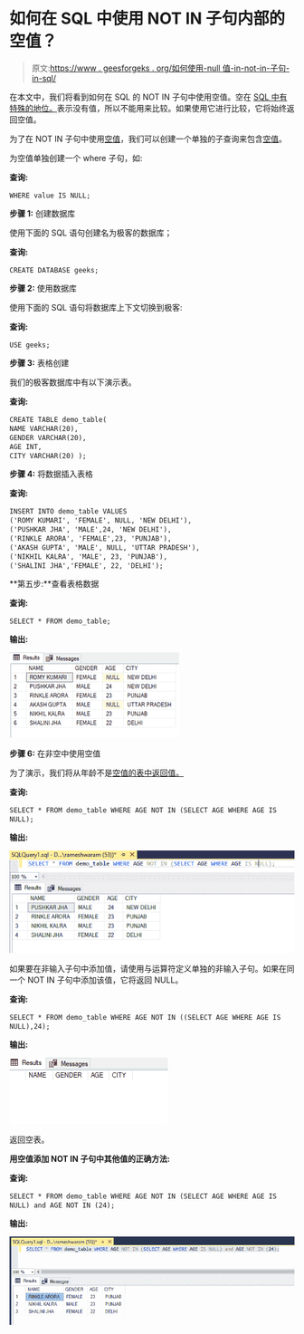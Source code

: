 # 如何在 SQL 中使用 NOT IN 子句内部的空值？

> 原文:[https://www . geesforgeks . org/如何使用-null 值-in-not-in-子句-in-sql/](https://www.geeksforgeeks.org/how-to-use-null-values-inside-not-in-clause-in-sql/)

在本文中，我们将看到如何在 SQL 的 NOT IN 子句中使用空值。空在 [SQL 中有特殊的地位。](https://www.geeksforgeeks.org/sql-null-functions/)表示没有值，所以不能用来比较。如果使用它进行比较，它将始终返回空值。

为了在 NOT IN 子句中使用[空值](https://www.geeksforgeeks.org/sql-null-values/)，我们可以创建一个单独的子查询来包含[空值](https://www.geeksforgeeks.org/sql-null-values/)。

为空值单独创建一个 where 子句，如:

**查询:**

```
WHERE value IS NULL;
```

**步骤 1:** 创建数据库

使用下面的 SQL 语句创建名为极客的数据库；

**查询:**

```
CREATE DATABASE geeks;
```

**步骤 2:** 使用数据库

使用下面的 SQL 语句将数据库上下文切换到极客:

**查询:**

```
USE geeks;
```

**步骤 3:** 表格创建

我们的极客数据库中有以下演示表。

**查询:**

```
CREATE TABLE demo_table(
NAME VARCHAR(20),
GENDER VARCHAR(20),
AGE INT,
CITY VARCHAR(20) );
```

**步骤 4:** 将数据插入表格

**查询:**

```
INSERT INTO demo_table VALUES
('ROMY KUMARI', 'FEMALE', NULL, 'NEW DELHI'),
('PUSHKAR JHA', 'MALE',24, 'NEW DELHI'),
('RINKLE ARORA', 'FEMALE',23, 'PUNJAB'),
('AKASH GUPTA', 'MALE', NULL, 'UTTAR PRADESH'),
('NIKHIL KALRA', 'MALE', 23, 'PUNJAB'),
('SHALINI JHA','FEMALE', 22, 'DELHI');
```

**第五步:**查看表格数据

**查询:**

```
SELECT * FROM demo_table;
```

**输出:**

![](img/394bc91726874b73ff7bc290cba6ab3a.png)

**步骤 6:** 在非空中使用空值

为了演示，我们将从年龄不是[空值的表中返回值。](https://www.geeksforgeeks.org/sql-select-null/)

**查询:**

```
SELECT * FROM demo_table WHERE AGE NOT IN (SELECT AGE WHERE AGE IS NULL);
```

**输出:**

![](img/897b39753a37a4b67c049dbe04de4675.png)

如果要在非输入子句中添加值，请使用与运算符定义单独的非输入子句。如果在同一个 NOT IN 子句中添加该值，它将返回 NULL。

**查询:**

```
SELECT * FROM demo_table WHERE AGE NOT IN ((SELECT AGE WHERE AGE IS NULL),24);
```

**输出:**

![](img/5d846fdd00fb18d5353d9fba2d3fb996.png)

返回空表。

**用空值添加 NOT IN 子句中其他值的正确方法:**

**查询:**

```
SELECT * FROM demo_table WHERE AGE NOT IN (SELECT AGE WHERE AGE IS NULL) and AGE NOT IN (24);
```

**输出:**

![](img/9b773f3946fa8116a31d5978c7032239.png)